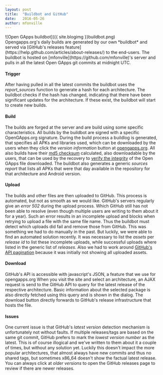 ```yaml
---
layout: post
title:  "Buildbot and GitHub"
date:   2016-05-26
author: mfonville
---
```

<div markdown='1'>
![Open GApps buildbot]({{ site.blogimg }}buildbot.png)
</div>
Opengapps.org's daily builds are generated by our own *buildbot* and served via [GitHub's releases feature](https://help.github.com/articles/about-releases/) to the end-users. The buildbot is hosted on [mfonville](https://github.com/mfonville)'s server and pulls in all the latest Open GApps git commits at midnight UTC.

#### Trigger
After having pulled in all the latest commits the buildbot uses the *report_sources* function to generate a hash for each architecture. The buildbot checks if the hash has changed, indicating that there have been significant updates for the architecture. If these exist, the buildbot will start to create new builds.

#### Build
The builds are forged at the server and are build using some specific characteristics. All builds by the buildbot are signed with a specific OpenGApps.org signature. During the build process a buildlog is generated, that specifies all APKs and libraries used, which can be downloaded by the users when they click the *version information* button at [opengapps.org](http://opengapps.org/). All also builds have their [md5 checksum](https://en.wikipedia.org/wiki/Md5sum) calculated, also downloadable by the users, that can be used by the recovery to [verify the integrity](https://en.wikipedia.org/wiki/MD5#Applications) of the Open GApps file downloaded. The buildbot also generates a generic *sources report* that lists all APKs that were that day available in the repository for that architecture and Android version.

#### Upload
The builds and other files are then uploaded to GitHub. This process is automated, but not as smooth as we would like. GitHub's servers regularly give an *error 502* during the upload process. Which GitHub still has not been able to resolve (even though multiple users are writing to them about it for a year). Such an error results in an incomplete upload and blocks when retrying to upload a file with the same file name. Thus the buildbot must detect which uploads did fail and remove those from GitHub. This was something we had to do manually in the past. But luckily, we were able to find an automated solution recently. It was necessary to list the *assets* per *release id* to list these incomplete uploads, while successful uploads where listed in the generic list of *releases*. Also we had to work around [GitHub's API pagination](https://developer.github.com/guides/traversing-with-pagination/) because it was initially not showing all uploaded assets.

#### Download
GitHub's API is accessible with javascript's JSON, a feature that we use for opengapps.org When you visit the site and select an architecture, an AJAX request is send to the GitHub API to query for the latest release of the respective architecture. Basic information about the selected package is also directly fetched using this query and is shown in the dialog. The download button directly forwards to GitHub's release infrastructure that hosts the file.

#### Issues
One current issue is that GitHub's *latest version* detection mechanism is unfortunately not without faults. If multiple releases/tags are based on the same git commit, GitHub prefers to mark the *lowest version number* as the latest. This is of course illogical and we've written to them about it a couple of times, but without any solution yet. Luckily this doesn't impact the more popular architectures, that almost always have new commits and thus no shared tags, but sometimes x86_64 doesn't show the factual latest release. You can always click at *older versions* to open the GitHub releases page to review if there are newer releases.

